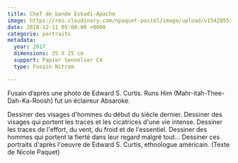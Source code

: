 ```yaml
---
title: Chef de bande Eskadi-Apache
image: https://res.cloudinary.com/npaquet-pastel/image/upload/v1542855197/chef-de-bande-apache.jpg
date: 2018-12-11 05:00:00 +0000
categorie: portraits
metadata:
  year: 2017
  dimensions: 35 X 25 cm
  support: Papier Sennelier C4
  type: Fusain Nitram

---
```

Fusain d’après une photo de Edward S. Curtis. Runs Him (Mahr-itah-Thee-Dah-Ka-Roosh) fut un éclaireur Absaroke.

Dessiner des visages d'hommes du début du siècle dernier. Dessiner des visages qui portent les traces et les cicatrices d'une vie intense. Dessiner les traces de l'effort, du vent, du froid et de l'essentiel. Dessiner des hommes qui portent la fierté dans leur regard malgré tout... Dessiner ces portraits d'après l'oeuvre de Edward S. Curtis, ethnologue américain. (Texte de Nicole Paquet)